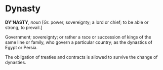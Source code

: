 # Dynasty

**DY'NASTY**, _noun_ \[Gr. power, sovereignty; a lord or chief; to be able or strong, to prevail.\]

Government; sovereignty; or rather a race or succession of kings of the same line or family, who govern a particular country; as the dynastics of Egypt or Persia.

The obligation of treaties and contracts is allowed to survive the change of dynasties.